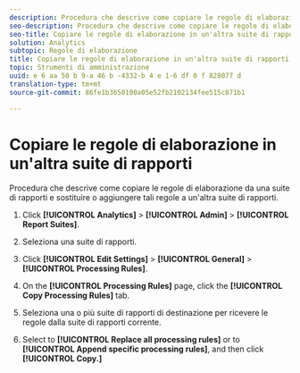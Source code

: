 ```yaml
---
description: Procedura che descrive come copiare le regole di elaborazione da una suite di rapporti e sostituire o aggiungere tali regole a un'altra suite di rapporti.
seo-description: Procedura che descrive come copiare le regole di elaborazione da una suite di rapporti e sostituire o aggiungere tali regole a un'altra suite di rapporti.
seo-title: Copiare le regole di elaborazione in un'altra suite di rapporti
solution: Analytics
subtopic: Regole di elaborazione
title: Copiare le regole di elaborazione in un'altra suite di rapporti
topic: Strumenti di amministrazione
uuid: e 6 aa 50 b 9-a 46 b -4332-b 4 e 1-6 df 0 f 828077 d
translation-type: tm+mt
source-git-commit: 86fe1b3650100a05e52fb2102134fee515c871b1

---
```



# Copiare le regole di elaborazione in un'altra suite di rapporti

Procedura che descrive come copiare le regole di elaborazione da una suite di rapporti e sostituire o aggiungere tali regole a un'altra suite di rapporti.

1. Click **[!UICONTROL Analytics]** &gt; **[!UICONTROL Admin]** &gt; **[!UICONTROL Report Suites]**.
1. Seleziona una suite di rapporti.
1. Click **[!UICONTROL Edit Settings]** &gt; **[!UICONTROL General]** &gt; **[!UICONTROL Processing Rules]**.

1. On the **[!UICONTROL Processing Rules]** page, click the **[!UICONTROL Copy Processing Rules]** tab.
1. Seleziona una o più suite di rapporti di destinazione per ricevere le regole dalla suite di rapporti corrente.
1. Select to **[!UICONTROL Replace all processing rules]** or to **[!UICONTROL Append specific processing rules]**, and then click **[!UICONTROL Copy.]**
